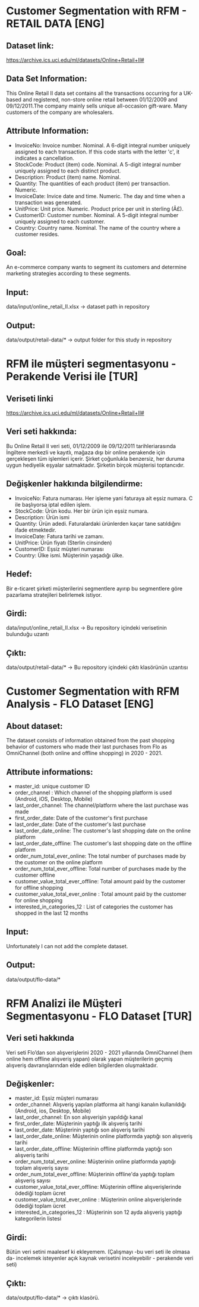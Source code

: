 # Customer Segmentation with RFM - RETAIL DATA [ENG]
## Dataset link: 
https://archive.ics.uci.edu/ml/datasets/Online+Retail+II#
## Data Set Information:
This Online Retail II data set contains all the transactions occurring for a UK-based and registered, non-store online retail between 01/12/2009 and 09/12/2011.The company mainly sells unique all-occasion gift-ware. Many customers of the company are wholesalers.
## Attribute Information:
- InvoiceNo:   Invoice number. Nominal. A 6-digit integral number uniquely assigned to each transaction. If this code starts with the letter 'c', it indicates a cancellation.
- StockCode:   Product (item) code. Nominal. A 5-digit integral number uniquely assigned to each distinct product.
- Description: Product (item) name. Nominal.
- Quantity:    The quantities of each product (item) per transaction. Numeric.
- InvoiceDate: Invice date and time. Numeric. The day and time when a transaction was generated.
- UnitPrice:   Unit price. Numeric. Product price per unit in sterling (Â£).
- CustomerID:  Customer number. Nominal. A 5-digit integral number uniquely assigned to each customer.
- Country:     Country name. Nominal. The name of the country where a customer resides.
## Goal:
An e-commerce company wants to segment its customers and determine marketing strategies according to these segments.
## Input:
data/input/online_retail_II.xlsx -> dataset path in repository
## Output:
data/output/retail-data/*        -> output folder for this study in repository



# RFM ile müşteri segmentasyonu - Perakende Verisi ile [TUR]
## Veriseti linki
https://archive.ics.uci.edu/ml/datasets/Online+Retail+II#
## Veri seti hakkında:
Bu Online Retail II veri seti, 01/12/2009 ile 09/12/2011 tarihleri ​​arasında İngiltere merkezli ve kayıtlı, mağaza dışı bir online perakende için gerçekleşen tüm işlemleri içerir. Şirket çoğunlukla benzersiz, her duruma uygun hediyelik eşyalar satmaktadır. Şirketin birçok müşterisi toptancıdır.
## Değişkenler hakkında bilgilendirme:
- InvoiceNo:    Fatura numarası. Her işleme yani faturaya ait eşsiz numara. C ile başlıyorsa iptal edilen işlem.
- StockCode:    Ürün kodu. Her bir ürün için eşsiz numara.
- Description:  Ürün ismi
- Quantity:     Ürün adedi. Faturalardaki ürünlerden kaçar tane satıldığını ifade etmektedir.
- InvoiceDate:  Fatura tarihi ve zamanı.
- UnitPrice:    Ürün fiyatı (Sterlin cinsinden)
- CustomerID:   Eşsiz müşteri numarası
- Country:      Ülke ismi. Müşterinin yaşadığı ülke.
## Hedef:
Bir e-ticaret şirketi müşterilerini segmentlere ayırıp bu segmentlere göre pazarlama stratejileri belirlemek istiyor.
## Girdi:
data/input/online_retail_II.xlsx -> Bu repository içindeki verisetinin bulunduğu uzantı
## Çıktı:
data/output/retail-data/*        -> Bu repository içindeki çıktı klasörünün uzantısı







# Customer Segmentation with RFM Analysis - FLO Dataset [ENG]
## About dataset:
The dataset consists of information obtained from the past shopping behavior of customers who made their last purchases from Flo as OmniChannel (both online and offline shopping) in 2020 - 2021.
## Attribute informations:
- master_id:                         unique customer ID
- order_channel :                    Which channel of the shopping platform is used (Android, iOS, Desktop, Mobile)
- last_order_channel:                The channel/platform where the last purchase was made
- first_order_date:                  Date of the customer's first purchase
- last_order_date:                   Date of the customer's last purchase
- last_order_date_online:            The customer's last shopping date on the online platform
- last_order_date_offline:           The customer's last shopping date on the offline platform
- order_num_total_ever_online:       The total number of purchases made by the customer on the online platform
- order_num_total_ever_offline:      Total number of purchases made by the customer offline
- customer_value_total_ever_offline: Total amount paid by the customer for offline shopping
- customer_value_total_ever_online : Total amount paid by the customer for online shopping
- interested_in_categories_12 :      List of categories the customer has shopped in the last 12 months
## Input:
Unfortunately I can not add the complete dataset. 
## Output:
data/output/flo-data/*


# RFM Analizi ile Müşteri Segmentasyonu - FLO Dataset [TUR]
## Veri seti hakkında
Veri seti Flo’dan son alışverişlerini 2020 - 2021 yıllarında OmniChannel (hem online hem offline alışveriş yapan) olarak yapan müşterilerin geçmiş alışveriş davranışlarından elde edilen bilgilerden oluşmaktadır.
## Değişkenler:
- master_id:                         Eşsiz müşteri numarası
- order_channel:                     Alışveriş yapılan platforma ait hangi kanalın kullanıldığı (Android, ios, Desktop, Mobile)
- last_order_channel:                En son alışverişin yapıldığı kanal
- first_order_date:                  Müşterinin yaptığı ilk alışveriş tarihi
- last_order_date:                   Müşterinin yaptığı son alışveriş tarihi
- last_order_date_online:            Müşterinin online platformda yaptığı son alışveriş tarihi
- last_order_date_offline:           Müşterinin offline platformda yaptığı son alışveriş tarihi
- order_num_total_ever_online:       Müşterinin online platformda yaptığı toplam alışveriş sayısı
- order_num_total_ever_offline:      Müşterinin offline'da yaptığı toplam alışveriş sayısı
- customer_value_total_ever_offline: Müşterinin offline alışverişlerinde ödediği toplam ücret
- customer_value_total_ever_online : Müşterinin online alışverişlerinde ödediği toplam ücret
- interested_in_categories_12 :      Müşterinin son 12 ayda alışveriş yaptığı kategorilerin listesi
## Girdi:
Bütün veri setini maalesef ki ekleyemem. (Çalışmayı -bu veri seti ile olmasa da- incelemek isteyenler açık kaynak verisetini inceleyebilir - perakende veri seti)
## Çıktı:
data/output/flo-data/*  -> çıktı klasörü.